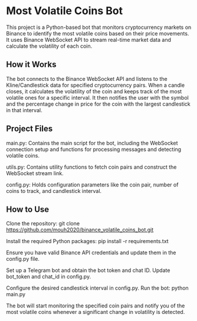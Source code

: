 # Most Volatile Coins Bot
This project is a Python-based bot that monitors cryptocurrency markets on Binance to identify the most volatile coins based on their price movements. It uses Binance WebSocket API to stream real-time market data and calculate the volatility of each coin.

## How it Works
The bot connects to the Binance WebSocket API and listens to the Kline/Candlestick data for specified cryptocurrency pairs. When a candle closes, it calculates the volatility of the coin and keeps track of the most volatile ones for a specific interval. It then notifies the user with the symbol and the percentage change in price for the coin with the largest candlestick in that interval.

## Project Files

main.py: Contains the main script for the bot, including the WebSocket connection setup and functions for processing messages and detecting volatile coins.

utils.py: Contains utility functions to fetch coin pairs and construct the WebSocket stream link.

config.py: Holds configuration parameters like the coin pair, number of coins to track, and candlestick interval.


## How to Use
Clone the repository: git clone https://github.com/mouh2020/binance_volatile_coins_bot.git

Install the required Python packages: pip install -r requirements.txt

Ensure you have valid Binance API credentials and update them in the config.py file.

Set up a Telegram bot and obtain the bot token and chat ID. Update bot_token and chat_id in config.py.

Configure the desired candlestick interval in config.py.
Run the bot: python main.py

The bot will start monitoring the specified coin pairs and notify you of the most volatile coins whenever a significant change in volatility is detected.